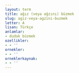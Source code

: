 ```yaml
---
layout: term
title: ağız (veya ağzını) büzmek
slug: agiz-veya-agzini-buzmek
letter: A
lisan: Türkçe
anlamlar:
- dudak büzmek
ozellikler:
- - ''
ornekler:
- - ''
orneklerkaynak:
- - ''
---
```

